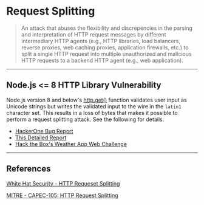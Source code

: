 # Request Splitting

> An attack that abuses the flexibility and discrepencies in the parsing and interpretation of HTTP request messages by different intermediary HTTP agents (e.g., HTTP libraries, load balancers, reverse proxies, web caching proxies, application firewalls, etc.) to split a single HTTP request into multiple unauthorized and malicious HTTP requests to a backend HTTP agent (e.g., web application).

---

## Node.js <= 8 HTTP Library Vulnerability

Node.js version 8 and below's [http.get()](https://nodejs.org/api/http.html#httpgeturl-options-callback) function validates user input as Unicode strings but writes the validated input to the wire in the `latin1` character set. This results in a loss of bytes that makes it possible to perform a request splitting attack. See the following for details.

- [HackerOne Bug Report](https://hackerone.com/reports/409943)
- [This Detailed Report](https://www.rfk.id.au/blog/entry/security-bugs-ssrf-via-request-splitting/)
- [Hack the Box's Weather App Web Challenge](https://github.com/tgihf/private-writeups/blob/main/htb/challenges/weather-app/weather-app.md)

---

## References

[White Hat Security - HTTP Requeset Splitting](https://www.whitehatsec.com/glossary/content/http-request-splitting#:~:text=What%20is%20HTTP%20Request%20Splitting,and%20poisoning%20the%20browser's%20cache.)

[MITRE - CAPEC-105: HTTP Request Splitting](https://capec.mitre.org/data/definitions/105.html)
